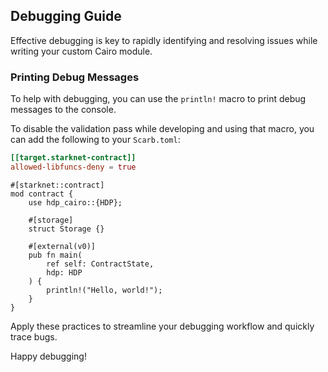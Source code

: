 ## Debugging Guide

Effective debugging is key to rapidly identifying and resolving issues while writing your custom Cairo module.

### Printing Debug Messages

To help with debugging, you can use the `println!` macro to print debug messages to the console.

To disable the validation pass while developing and using that macro, you can add the following to your `Scarb.toml`:

```toml
[[target.starknet-contract]]
allowed-libfuncs-deny = true
```

```rust,ignore
#[starknet::contract]
mod contract {
    use hdp_cairo::{HDP};

    #[storage]
    struct Storage {}

    #[external(v0)]
    pub fn main(
        ref self: ContractState,
        hdp: HDP
    ) {
        println!("Hello, world!");
    }
}
```

Apply these practices to streamline your debugging workflow and quickly trace bugs.

Happy debugging!
